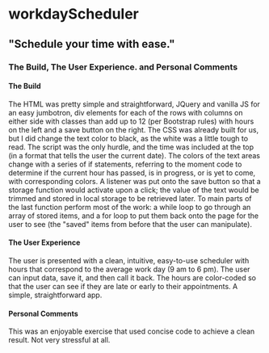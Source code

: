# workdayScheduler

## "Schedule your time with ease."

### The Build, The User Experience. and Personal Comments



#### The Build

The HTML was pretty simple and straightforward, JQuery and vanilla JS for an easy jumbotron, div elements for each of the rows with columns on either side with classes than add up to 12 (per Bootstrap rules) with hours on the left and a save button on the right.  The CSS was already built for us, but I did change the text color to black, as the white was a little tough to read. The script was the only hurdle, and the time was included at the top (in a format that tells the user the current date).
  The colors of the text areas change with a series of if statements, referring to the moment code to determine if the current hour has passed, is in progress, or is yet to come, with corresponding colors.  A listener was put onto the save button so that a storage function would activate upon a click; the value of the text would be trimmed and stored in local storage to be retrieved later.
  To main parts of the last function perform most of the work: a while loop to go through an array of stored items, and a for loop to put them back onto the page for the user to see (the "saved" items from before that the user can manipulate).
  
#### The User Experience 

The user is presented with a clean, intuitive, easy-to-use scheduler with hours that correspond to the average work day (9 am to 6 pm).  The user can input data, save it, and then call it back.  The hours are color-coded so that the user can see if they are late or early to their appointments.  A simple, straightforward app.

#### Personal Comments

This was an enjoyable exercise that used concise code to achieve a clean result.  Not very stressful at all.
